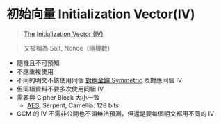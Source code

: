# 初始向量 Initialization Vector(IV)
> [The Initialization Vector (IV)](https://cryptobook.nakov.com/symmetric-key-ciphers/cipher-block-modes#the-initialization-vector-iv)

>又被稱為 Salt, Nonce（隨機數）

- 隨機且不可預知
- 不應重複使用
- 不同的明文不該使用同個 [對稱金鑰 Symmetric](演算法/對稱金鑰%20Symmetric.md) 及對應同個 IV
- 但同組資料不要多次使用同組 IV
- 需要與 Cipher Block 大小一致
	- [AES](演算法/AES.md), Serpent, Camellia: 128 bits
- GCM 的 IV 不需非公開也不須無法預測，但還是要每個明文都用不同的 IV